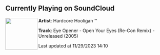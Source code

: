 ## Currently Playing on SoundCloud

[<img align="left" width="100" src="https://i1.sndcdn.com/avatars-SaUy6zY4brQCq3BN-YtaEyg-t500x500.jpg">](https://soundcloud.com/darn84/eye-opener-open-your-eyes-re)

**Artist**: Hardcore Hooligan ™️ 

**Track**: Eye Opener - Open Your Eyes (Re-Con Remix) - Unreleased (2005)

Last updated at 11/29/2023 14:10

